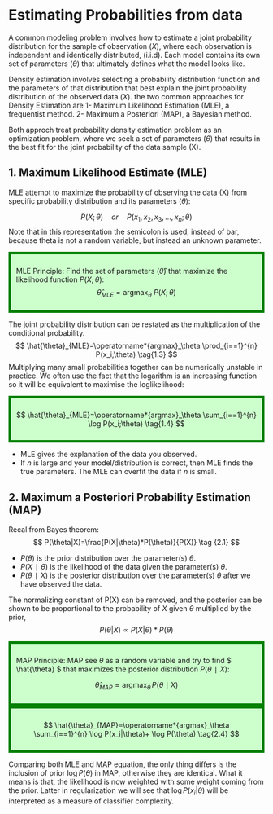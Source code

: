 
# Estimating Probabilities from data
A common modeling problem involves how to estimate a joint probability distribution for the sample of observation $(X)$, where each observation is independent and identically distributed, (i.i.d). Each model contains its own set of parameters $(\theta)$ that ultimately defines what the model looks like.

Density estimation involves selecting a probability distribution function and the parameters of that distribution that best explain the joint probability distribution of the observed data $(X)$.
the two common approaches for Density Estimation are
1- Maximum Likelihood Estimation (MLE), a frequentist method.
2- Maximum a Posteriori (MAP), a Bayesian method.

Both approch treat probability density estimation problem as an optimization problem, where we seek a set of parameters $(\theta)$ that results in the best fit for the joint probability of the data sample (X).
## 1. Maximum Likelihood Estimate (MLE)
MLE attempt to maximize the probability of observing the data (X) from specific probability distribution and its parameters $(\theta)$: 

$$
P(X ; \theta) \quad or \quad P(x_1, x_2, x_3, …, x_n ; \theta)
\tag{1.1}
$$
Note that in this representation the semicolon is used, instead of bar, because theta is not a random variable, but instead an unknown parameter.
<div style="background-color: #cfc ; padding: 10px; border: 5px solid green;">

 MLE Principle: Find the set of parameters $(\hat{\theta})$ that maximize the likelihood function $P(X ; \theta)$:
$$
\hat{\theta}_{MLE} = \operatorname*{argmax}_\theta \:P(X ; \theta)
\tag{1.2}
$$
</div>

The joint probability distribution can be restated as the multiplication of the conditional probability.
$$
\hat{\theta}_{MLE}=\operatorname*{argmax}_\theta \prod_{i==1}^{n} P(x_i;\theta)
\tag{1.3}
$$
Multiplying many small probabilities together can be numerically unstable in practice. We often use the fact that  the  logarithm  is  an increasing function so it will be equivalent  to maximise the loglikelihood:
<div style="background-color: #cfc ; padding: 10px; border: 5px solid green;"> 

$$
\hat{\theta}_{MLE}=\operatorname*{argmax}_\theta \sum_{i==1}^{n} \log P(x_i;\theta)
\tag{1.4}
$$

</div>

* MLE gives the explanation of the data you observed.
* If $n$ is large and your model/distribution is correct, then MLE finds the true parameters. The MLE can overfit the data if $n$ is small. 

## 2. Maximum a Posteriori Probability Estimation (MAP)

Recal from Bayes theorem:
$$
P(\theta|X)=\frac{P(X|\theta)*P(\theta)}{P(X)}
\tag {2.1}
$$
* $P(\theta)$ is the prior distribution over the parameter(s) $\theta$.
* $P(X∣\theta)$ is the likelihood of the data given the parameter(s) $\theta$.
* $P(\theta∣X)$ is the posterior distribution over the parameter(s) $\theta$ after we have observed the data.

The normalizing constant of P(X) can be removed, and the posterior can be shown to be proportional to the probability of $X$ given $\theta$ multiplied by the prior,
$$
P(\theta|X) \propto P(X|\theta)*P(\theta)
\tag {2.2}
$$
<div style="background-color: #cfc ; padding: 10px; border: 5px solid green;">

MAP Principle: MAP see $\theta$ as a random variable and try to find $ \hat{\theta} $ that maximizes the posterior distribution $P(\theta∣X)$:

$$
 \hat{\theta}_{MAP} = \operatorname*{argmax}_{\theta} \,P(\theta \mid X)
 \tag{2.3}
$$
</div>

<div style="background-color: #cfc ; padding: 10px; border: 5px solid green;"> 

$$
\hat{\theta}_{MAP}=\operatorname*{argmax}_\theta \sum_{i==1}^{n} \log P(x_i|\theta)+ \log P(\theta)
\tag{2.4}
$$
</div>

Comparing both MLE and MAP equation, the only thing differs is the inclusion of prior $\log P(\theta)$ in MAP, otherwise they are identical. What it means is that, the likelihood is now weighted with some weight coming from the prior. Latter in regularization we will see that $\log P(x_i|\theta)$ will be interpreted as a measure of classifier complexity. 



